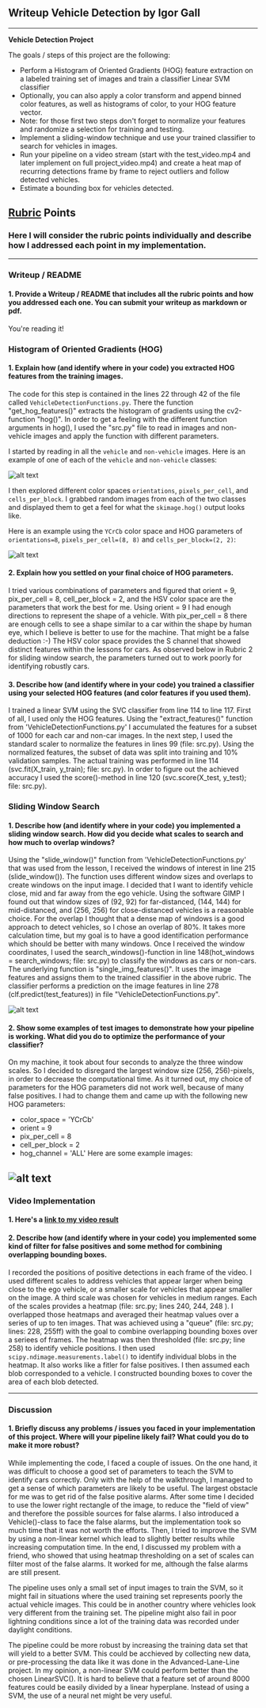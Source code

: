 ## Writeup Vehicle Detection by Igor Gall

---

**Vehicle Detection Project**

The goals / steps of this project are the following:

* Perform a Histogram of Oriented Gradients (HOG) feature extraction on a labeled training set of images and train a classifier Linear SVM classifier
* Optionally, you can also apply a color transform and append binned color features, as well as histograms of color, to your HOG feature vector. 
* Note: for those first two steps don't forget to normalize your features and randomize a selection for training and testing.
* Implement a sliding-window technique and use your trained classifier to search for vehicles in images.
* Run your pipeline on a video stream (start with the test_video.mp4 and later implement on full project_video.mp4) and create a heat map of recurring detections frame by frame to reject outliers and follow detected vehicles.
* Estimate a bounding box for vehicles detected.

[//]: # (Image References)
[image1]: ./output_images/car_not_car.png
[image2]: ./output_images/HOG_example.png
[image3]: ./output_images/Window_boxes.png
[image4]: ./output_images/sliding_window.png
[image5]: ./output_images/bboxes_and_heat.png
[image6]: ./output_images/labels_map.png
[image7]: ./output_images/output_bboxes.png
[video1]: ./project_video_my.mp4

## [Rubric](https://review.udacity.com/#!/rubrics/513/view) Points
### Here I will consider the rubric points individually and describe how I addressed each point in my implementation.  

---
### Writeup / README

#### 1. Provide a Writeup / README that includes all the rubric points and how you addressed each one.  You can submit your writeup as markdown or pdf.

You're reading it!

### Histogram of Oriented Gradients (HOG)

#### 1. Explain how (and identify where in your code) you extracted HOG features from the training images.

The code for this step is contained in the lines 22 through 42 of the file called `VehicleDetectionFunctions.py`. There the function "get_hog_features()" extracts the histogram of gradients using the cv2-function "hog()".
In order to get a feeling with the different function arguments in hog(), I used the "src.py" file to read in images and non-vehicle images and apply the function with different parameters.

I started by reading in all the `vehicle` and `non-vehicle` images.  Here is an example of one of each of the `vehicle` and `non-vehicle` classes:

![alt text][image1]

I then explored different color spaces `orientations`, `pixels_per_cell`, and `cells_per_block`.  I grabbed random images from each of the two classes and displayed them to get a feel for what the `skimage.hog()` output looks like.

Here is an example using the `YCrCb` color space and HOG parameters of `orientations=8`, `pixels_per_cell=(8, 8)` and `cells_per_block=(2, 2)`:


![alt text][image2]

#### 2. Explain how you settled on your final choice of HOG parameters.

I tried various combinations of parameters and figured that orient = 9, pix_per_cell = 8, cell_per_block = 2, and the HSV color space are the parameters that work the best for me. Using orient = 9 I had enough directions to represent the shape of a vehicle. With pix_per_cell = 8 there are enough cells to see a shape similar to a car within the shape by human eye, which I believe is better to use for the machine. That might be a false deduction :-) The HSV color space provides the S channel that showed distinct features within the lessons for cars.
As observed below in Rubric 2 for sliding window search, the parameters turned out to work poorly for identifying robustly cars.

#### 3. Describe how (and identify where in your code) you trained a classifier using your selected HOG features (and color features if you used them).

I trained a linear SVM using the SVC classifier from line 114 to line 117. First of all, I used only the HOG features. Using the "extract_features()" function from 'VehicleDetectionFunctions.py' I accumulated the features for a subset of 1000 for each car and non-car images.
In the next step, I used the standard scaler to normalize the features in lines 99 (file: src.py). Using the normalized features, the subset of data was split into training and 10% validation samples. The actual training was performed in line 114 (svc.fit(X_train, y_train); file: src.py). In order to figure out the achieved accuracy I used the score()-method in line 120 (svc.score(X_test, y_test); file: src.py).

### Sliding Window Search

#### 1. Describe how (and identify where in your code) you implemented a sliding window search.  How did you decide what scales to search and how much to overlap windows?

Using the "slide_window()" function from 'VehicleDetectionFunctions.py' that was used from the lesson, I received the windows of interest in line 215 (slide_window()). The function uses different window sizes and overlaps to create windows on the input image. I decided that I want to identify vehicle close, mid and far away from the ego vehicle. Using the software GIMP I found out that window sizes of (92, 92) for far-distanced, (144, 144) for mid-distanced, and (256, 256) for close-distanced vehicles is a reasonable choice.
For the overlap I thought that a dense map of windows is a good approach to detect vehicles, so I chose an overlap of 80%. It takes more calculation time, but my goal is to have a good identification performance which should be better with many windows.
Once I received the window coordinates, I used the search_windows()-function in line 148(hot_windows = search_windows; file: src.py) to classify the windows as cars or non-cars. The underlying function is "single_img_features()". It uses the image features and assigns them to the trained classifier in the above rubric. The classifier performs a prediction on the image features in line 278 (clf.predict(test_features)) in file "VehicleDetectionFunctions.py".

![alt text][image3]

#### 2. Show some examples of test images to demonstrate how your pipeline is working.  What did you do to optimize the performance of your classifier?

On my machine, it took about four seconds to analyze the three window scales. So I decided to disregard the largest window size (256, 256)-pixels, in order to decrease the computational time.
As it turned out, my choice of parameters for the HOG parameters did not work well, because of many false positives. I had to change them and came up with the following new HOG parameters:
* color_space = 'YCrCb'
* orient = 9
* pix_per_cell = 8
* cell_per_block = 2
* hog_channel = 'ALL'
Here are some example images:

![alt text][image4]
---

### Video Implementation

#### 1. Here's a [link to my video result](./project_video_my.mp4)

#### 2. Describe how (and identify where in your code) you implemented some kind of filter for false positives and some method for combining overlapping bounding boxes.

I recorded the positions of positive detections in each frame of the video. I used different scales to address vehicles that appear larger when being close to the ego vehicle, or a smaller scale for vehicles that appear smaller on the image. A third scale was chosen for vehicles in medium ranges. Each of the scales provides a heatmap (file: src.py; lines 240, 244, 248 ). I overlapped those heatmaps and averaged their heatmap values over a series of up to ten images. That was achieved using a "queue" (file: src.py; lines: 228, 255ff) with the goal to combine overlapping bounding boxes over a seriees of frames. The heatmap was then thresholded (file: src.py; line 258) to identify vehicle positions. I then used `scipy.ndimage.measurements.label()` to identify individual blobs in the heatmap. It also works like a fitler for false positives. I then assumed each blob corresponded to a vehicle.  I constructed bounding boxes to cover the area of each blob detected.

---

### Discussion

#### 1. Briefly discuss any problems / issues you faced in your implementation of this project.  Where will your pipeline likely fail?  What could you do to make it more robust?

While implementing the code, I faced a couple of issues. On the one hand, it was difficult to choose a good set of parameters to teach the SVM to identify cars correctly. Only with the help of the walkthrough, I managed to get a sense of which parameters are likely to be useful. The largest obstacle for me was to get rid of the false positive alarms. After some time I decided to use the lower right rectangle of the image, to reduce the "field of view" and therefore the possible sources for false alarms. I also introduced a Vehicle()-class to face the false alarms, but the implementation took so much time that it was not worth the efforts. Then, I tried to improve the SVM by using a non-linear kernel which lead to slightly better results while increasing computation time. In the end, I discussed my problem with a friend, who showed that using heatmap thresholding on a set of scales can filter most of the false alarms. It worked for me, although the false alarms are still present.

The pipeline uses only a small set of input images to train the SVM, so it might fail in situations where the used training set represents poorly the actual vehicle images. This could be in another country where vehicles look very different from the training set. The pipeline might also fail in poor lightning conditions since a lot of the training data was recorded under daylight conditions.

The pipeline could be more robust by increasing the training data set that will yield to a better SVM. This could be acchieved by collecting new data, or pre-processing the data like it was done in the Advanced-Lane-Line project. In my opinion, a non-linear SVM could perform better than the chosen LinearSVC(). It is hard to believe that a feature set of around 8000 features could be easily divided by a linear hyperplane. Instead of using a SVM, the use of a neural net might be very useful.

